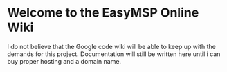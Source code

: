 # Welcome to the EasyMSP Online Wiki #

I do not believe that the Google code wiki will be able to keep up with the demands for this project. Documentation will still be written here until i can buy proper hosting and a domain name.